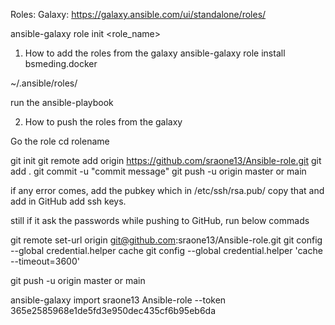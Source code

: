 Roles:
Galaxy: https://galaxy.ansible.com/ui/standalone/roles/

ansible-galaxy role init <role_name>


1. How to add the roles from the galaxy
ansible-galaxy role install bsmeding.docker

~/.ansible/roles/

run the ansible-playbook


2. How to push the roles from the galaxy

Go the role
cd rolename
 
git init
git remote add origin https://github.com/sraone13/Ansible-role.git
git add .
git commit -u "commit message"
git push -u origin master or main

if any error comes, add the pubkey which in /etc/ssh/rsa.pub/
copy that and add in GitHub add ssh keys.

still if it ask the passwords while pushing to GitHub, run below commads

git remote set-url origin git@github.com:sraone13/Ansible-role.git
git config --global credential.helper cache
git config --global credential.helper 'cache --timeout=3600'


git push -u origin master or main

ansible-galaxy import sraone13 Ansible-role --token 365e2585968e1de5fd3e950dec435cf6b95eb6da




